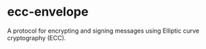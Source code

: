 # ecc-envelope
A protocol for encrypting and signing messages using Elliptic curve cryptography (ECC).
